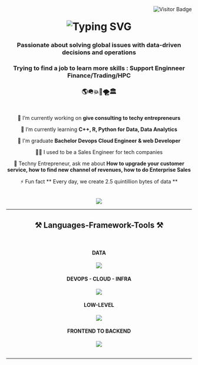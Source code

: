 <img align="right" src="https://visitor-badge.laobi.icu/badge?page_id=01ssh.github-stats" alt="Visitor Badge" />

<h1 align="center">
    <img src="https://readme-typing-svg.herokuapp.com/?font=Righteous&size=35&center=true&vCenter=true&width=500&height=70&duration=3000&lines=Hi+There!+👋;+Welcome+on+my+github!;" alt="Typing SVG" />
</h1>

<h3 align="center">Passionate about solving global issues with data-driven decisions and operations</h3>
<h3 align="center">Trying to find a job to learn more skills : Support Enginneer Finance/Trading/HPC</h3>
<h3 align="center"> 🌎🪖💥🚀🌪️🏛️</h3>

<br/>

<div align="center">
 
 🔭 I’m currently working on **give consulting to techy entrepreneurs**
 
 🌱 I’m currently learning **C++, R, Python for Data, Data Analytics**

  🌱 I'm graduate **Bachelor Devops Cloud Engineer & web Developer**
 
 🏴‍☠️ I used to be a Sales Engineer for tech companies 

💬 Techny Entrepreneur, ask me about **How to upgrade your customer service, how to find new channel of revenues, how to do Enterprise Sales**

⚡ Fun fact ** Every day, we create 2.5 quintillion bytes of data **

<br/>
 </div>
 
<div align="center"> 
  </a>
  <a href="https://linkedin.com/in/seehane" target="_blank">
    <img src="https://img.shields.io/badge/LinkedIn-0077B5?style=for-the-badge&logo=linkedin&logoColor=white" target="_blank" />
  </a>
  <!-- sqlite, safari, google-chrome are other good icon options -->
  </a>
</div>

 <hr/>
 
<h2 align="center">⚒️ Languages-Framework-Tools ⚒️</h2>
<br/>
<h4 align="center">DATA</h4>
<div align="center">
    <img src="https://skillicons.dev/icons?i=python,mysql,mongodb,postgres,matlab"/>
<br/> <h4 align="center">DEVOPS - CLOUD - INFRA</h4>
<img src="https://skillicons.dev/icons?i=kubernetes,docker,jenkins,nginx,aws,terraform,bash,grafana,prometheus,linux"/>
<br/> <h4 align="center">LOW-LEVEL</h4>
    <img src="https://skillicons.dev/icons?i=cpp"/> 
<br/> <h4 align="center">FRONTEND TO BACKEND</h4>
    <img src="https://skillicons.dev/icons?i=html,css,nodejs,javascript,react"/>
</div>
<br/>
<hr/>
